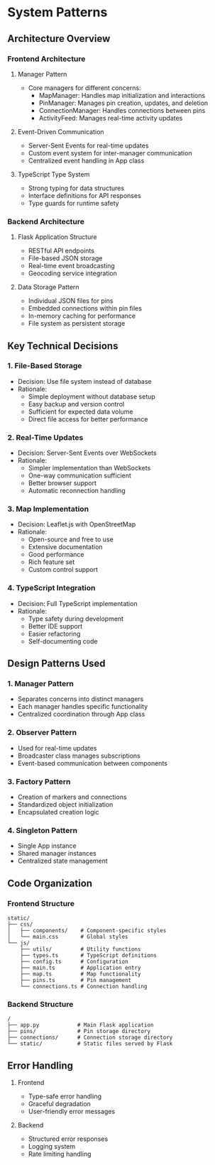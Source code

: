 # System Patterns

## Architecture Overview

### Frontend Architecture
1. Manager Pattern
   - Core managers for different concerns:
     - MapManager: Handles map initialization and interactions
     - PinManager: Manages pin creation, updates, and deletion
     - ConnectionManager: Handles connections between pins
     - ActivityFeed: Manages real-time activity updates

2. Event-Driven Communication
   - Server-Sent Events for real-time updates
   - Custom event system for inter-manager communication
   - Centralized event handling in App class

3. TypeScript Type System
   - Strong typing for data structures
   - Interface definitions for API responses
   - Type guards for runtime safety

### Backend Architecture
1. Flask Application Structure
   - RESTful API endpoints
   - File-based JSON storage
   - Real-time event broadcasting
   - Geocoding service integration

2. Data Storage Pattern
   - Individual JSON files for pins
   - Embedded connections within pin files
   - In-memory caching for performance
   - File system as persistent storage

## Key Technical Decisions

### 1. File-Based Storage
- Decision: Use file system instead of database
- Rationale:
  - Simple deployment without database setup
  - Easy backup and version control
  - Sufficient for expected data volume
  - Direct file access for better performance

### 2. Real-Time Updates
- Decision: Server-Sent Events over WebSockets
- Rationale:
  - Simpler implementation than WebSockets
  - One-way communication sufficient
  - Better browser support
  - Automatic reconnection handling

### 3. Map Implementation
- Decision: Leaflet.js with OpenStreetMap
- Rationale:
  - Open-source and free to use
  - Extensive documentation
  - Good performance
  - Rich feature set
  - Custom control support

### 4. TypeScript Integration
- Decision: Full TypeScript implementation
- Rationale:
  - Type safety during development
  - Better IDE support
  - Easier refactoring
  - Self-documenting code

## Design Patterns Used

### 1. Manager Pattern
- Separates concerns into distinct managers
- Each manager handles specific functionality
- Centralized coordination through App class

### 2. Observer Pattern
- Used for real-time updates
- Broadcaster class manages subscriptions
- Event-based communication between components

### 3. Factory Pattern
- Creation of markers and connections
- Standardized object initialization
- Encapsulated creation logic

### 4. Singleton Pattern
- Single App instance
- Shared manager instances
- Centralized state management

## Code Organization

### Frontend Structure
```
static/
├── css/
│   ├── components/    # Component-specific styles
│   └── main.css       # Global styles
└── js/
    ├── utils/         # Utility functions
    ├── types.ts       # TypeScript definitions
    ├── config.ts      # Configuration
    ├── main.ts        # Application entry
    ├── map.ts         # Map functionality
    ├── pins.ts        # Pin management
    └── connections.ts # Connection handling
```

### Backend Structure
```
/
├── app.py            # Main Flask application
├── pins/             # Pin storage directory
├── connections/      # Connection storage directory
└── static/           # Static files served by Flask
```

## Error Handling
1. Frontend
   - Type-safe error handling
   - Graceful degradation
   - User-friendly error messages

2. Backend
   - Structured error responses
   - Logging system
   - Rate limiting handling
